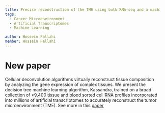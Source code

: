 ```yaml
---
title: Precise reconstruction of the TME using bulk RNA-seq and a machine learning algorithm trained on artificial transcriptomes
tags:
  - Cancer Microenvironment
  - Artificial Transcriptomes
  - Machine Learning

author: Hossein Fallahi
member: Hossein Fallahi
---
```


# New paper 
Cellular deconvolution algorithms virtually reconstruct tissue composition by analyzing the gene expression of complex tissues. 
We present the decision tree machine learning algorithm, Kassandra, trained on a broad collection of >9,400 tissue and blood sorted cell RNA profiles incorporated into millions of artificial transcriptomes to accurately reconstruct the tumor microenvironment (TME). See more in this [paper](https://www.cell.com/cancer-cell/fulltext/S1535-6108(22)00319-1)
